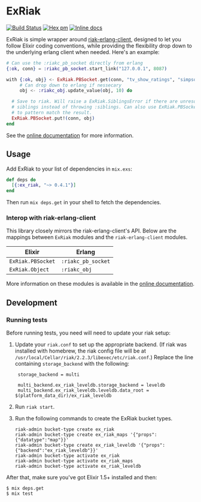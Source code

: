 # ExRiak
[![Build Status](https://travis-ci.org/aaronrenner/ex_riak.svg?branch=master)](https://travis-ci.org/aaronrenner/ex_riak)
[![Hex pm](https://img.shields.io/hexpm/v/ex_riak.svg?style=flat)](https://hex.pm/packages/ex_riak)
[![Inline docs](http://inch-ci.org/github/aaronrenner/ex_riak.svg)](http://inch-ci.org/github/aaronrenner/ex_riak)


ExRiak is simple wrapper around [riak-erlang-client][riak_erlang_client_github],
designed to let you follow Elixir coding conventions, while providing the
flexibility drop down to the underlying erlang client when needed. Here's an
example:

```elixir
# Can use the :riakc_pb_socket directly from erlang
{:ok, conn} = :riakc_pb_socket.start_link("127.0.0.1", 8087)

with {:ok, obj} <- ExRiak.PBSocket.get(conn, "tv_show_ratings", "simpsons"),
     # Can drop down to erlang if nessecary
     obj <- :riakc_obj.update_value(obj, 10) do

  # Save to riak. Will raise a ExRiak.SiblingsError if there are unresolved
  # siblings instead of throwing :siblings. Can also use ExRiak.PBSocket.put/2
  # to pattern match the result.
  ExRiak.PBSocket.put!(conn, obj)
end
```

See the [online documentation][docs] for more information.

## Usage

Add ExRiak to your list of dependencies in `mix.exs`:

```elixir
def deps do
  [{:ex_riak, "~> 0.4.1"}]
end
```

Then run `mix deps.get` in your shell to fetch the dependencies.

### Interop with riak-erlang-client

This library closely mirrors the riak-erlang-client's API. Below are the
mappings between `ExRiak` modules and the `riak-erlang-client` modules.

| Elixir            | Erlang             |
| ----------------- | -----------------  |
| `ExRiak.PBSocket` | `:riakc_pb_socket` |
| `ExRiak.Object`   | `:riakc_obj`       |

More information on these modules is available in the
[online documentation][docs].

## Development

### Running tests

Before running tests, you need will need to update your riak setup:

1. Update your `riak.conf` to set up the appropriate backend. (If riak was
   installed with homebrew, the riak config file will be at
    `/usr/local/Cellar/riak/2.2.3/libexec/etc/riak.conf`.) Replace the line
    containing `storage_backend` with the following:

        storage_backend = multi

        multi_backend.ex_riak_leveldb.storage_backend = leveldb
        multi_backend.ex_riak_leveldb.leveldb.data_root = $(platform_data_dir)/ex_riak_leveldb

2. Run `riak start`.
3. Run the following commands to create the ExRiak bucket types.
    ```shell
    riak-admin bucket-type create ex_riak
    riak-admin bucket-type create ex_riak_maps '{"props":{"datatype":"map"}}'
    riak-admin bucket-type create ex_riak_leveldb '{"props":{"backend":"ex_riak_leveldb"}}'
    riak-admin bucket-type activate ex_riak
    riak-admin bucket-type activate ex_riak_maps
    riak-admin bucket-type activate ex_riak_leveldb
    ```

After that, make sure you've got Elixir 1.5+ installed and then:

```shell
$ mix deps.get
$ mix test
```

[docs]: https://hexdocs.pm/ex_riak
[riak_erlang_client_github]: https://github.com/basho/riak-erlang-client

